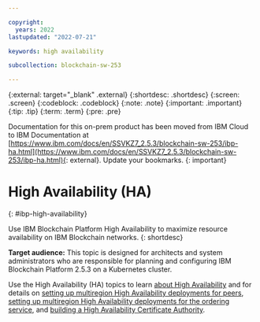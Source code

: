 ```yaml
---

copyright:
  years: 2022
lastupdated: "2022-07-21"

keywords: high availability

subcollection: blockchain-sw-253

---
```


{:external: target="_blank" .external}
{:shortdesc: .shortdesc}
{:screen: .screen}
{:codeblock: .codeblock}
{:note: .note}
{:important: .important}
{:tip: .tip}
{:term: .term}
{:pre: .pre}




Documentation for this on-prem product has been moved from IBM Cloud to IBM Documentation at [https://www.ibm.com/docs/en/SSVKZ7_2.5.3/blockchain-sw-253/ibp-ha.html](https://www.ibm.com/docs/en/SSVKZ7_2.5.3/blockchain-sw-253/ibp-ha.html){: external}. Update your bookmarks.
{: important}

# High Availability (HA)
{: #ibp-high-availability}

Use IBM Blockchain Platform High Availability to maximize resource availability on IBM Blockchain networks. 
{: shortdesc}

**Target audience:** This topic is designed for architects and system administrators who are responsible for 
planning and configuring IBM Blockchain Platform 2.5.3 on a Kubernetes cluster.

Use the High Availability (HA) topics to learn [about High Availability](ibp-console-ha.md) and for details on 
[setting up multiregion High Availability deployments for peers](ibp-console-ic-ha-howto.md), [setting up multiregion High Availability deployments for the ordering service](ibp-console-ha-os.md), and [building a High Availability Certificate Authority](ibp-console-ha-ca.md).
